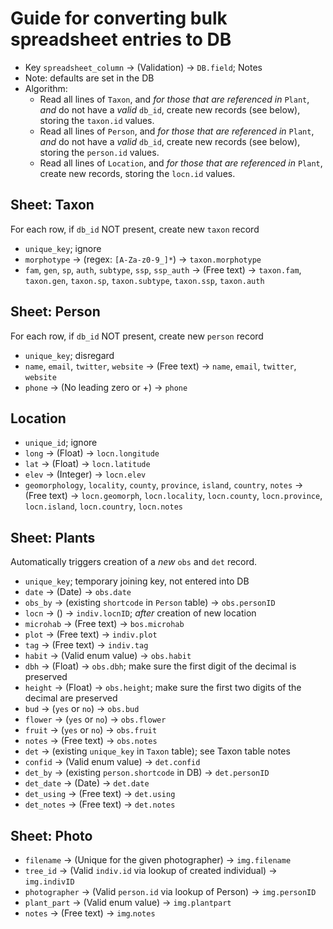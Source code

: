 # Guide for converting bulk spreadsheet entries to DB

 * Key `spreadsheet_column` → (Validation) → `DB.field`; Notes
 * Note: defaults are set in the DB
 * Algorithm: 
    * Read all lines of `Taxon`, and _for those that are referenced
      in_ `Plant`, _and_ do not have a _valid_ `db_id`, create new
      records (see below), storing the `taxon.id` values.
    * Read all lines of `Person`, and _for those that are referenced
      in_ `Plant`, _and_ do not have a _valid_ `db_id`, create new
      records (see below), storing the `person.id` values.
    * Read all lines of `Location`, and _for those that are referenced
      in_ `Plant`, create new records, storing the `locn.id` values.

## Sheet: Taxon

For each row, if `db_id` NOT present, create new `taxon` record

 * `unique_key`; ignore 
 * `morphotype` → (regex: `[A-Za-z0-9_]*`) → `taxon.morphotype`
 * `fam`, `gen`, `sp`, `auth`, `subtype`, `ssp`, `ssp_auth` → (Free
   text) → `taxon.fam`, `taxon.gen`, `taxon.sp`,
   `taxon.subtype`, `taxon.ssp`, `taxon.auth`
 
## Sheet: Person

For each row, if `db_id` NOT present, create new `person` record

 * `unique_key`; disregard 
 * `name`, `email`, `twitter`, `website` → (Free
   text) → `name`, `email`, `twitter`, `website`
 * `phone` → (No leading zero or +) → `phone`

## Location

 * `unique_id`; ignore
 * `long` → (Float) → `locn.longitude`
 * `lat` → (Float) → `locn.latitude`
 * `elev` → (Integer) → `locn.elev`
 * `geomorphology`, `locality`, `county`, `province`, `island`,
   `country`, `notes` → (Free text) → `locn.geomorph`,
   `locn.locality`, `locn.county`, `locn.province`, `locn.island`,
   `locn.country`, `locn.notes`

## Sheet: Plants

Automatically triggers creation of a _new_ `obs` and `det` record.

 * `unique_key`; temporary joining key, not entered into DB 
 * `date` → (Date) → `obs.date` 
 * `obs_by` → (existing `shortcode` in `Person` table) → `obs.personID` 
 * `locn` → () → `indiv.locnID`; _after_ creation of new location
 * `microhab` → (Free text) → `bos.microhab`
 * `plot` → (Free text) → `indiv.plot`
 * `tag` → (Free text) → `indiv.tag`
 * `habit` → (Valid enum value) → `obs.habit`
 * `dbh` → (Float) → `obs.dbh`; make sure the first digit of the
   decimal is preserved
 * `height` → (Float) → `obs.height`; make sure the first two digits
   of the decimal are preserved
 * `bud` → (`yes` or `no`) → `obs.bud`
 * `flower` → (`yes` or `no`) → `obs.flower`
 * `fruit` → (`yes` or `no`) → `obs.fruit`
 * `notes` → (Free text) → `obs.notes`
 * `det` → (existing `unique_key` in `Taxon` table); see Taxon table notes
 * `confid` → (Valid enum value) → `det.confid`
 * `det_by` → (existing `person.shortcode` in DB) → `det.personID`
 * `det_date` → (Date) → `det.date`
 * `det_using` → (Free text) → `det.using`
 * `det_notes` → (Free text) → `det.notes`

## Sheet: Photo

 * `filename` → (Unique for the given photographer) → `img.filename`
 * `tree_id` → (Valid `indiv.id` via lookup of created individual) →
   `img.indivID`
 * `photographer` → (Valid `person.id` via lookup of Person) →
   `img.personID`
 * `plant_part` → (Valid enum value) → `img.plantpart`
 * `notes` → (Free text) → `img`.`notes`

